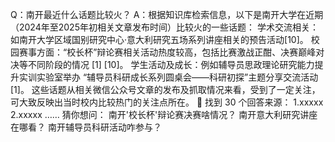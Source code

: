 Q：南开最近什么话题比较火？
A：根据知识库检索信息，以下是南开大学在近期（2024年至2025年初相关文章发布时间）比较火的一些话题：
学术交流相关：如南开大学区域国别研究中心·意大利研究五场系列讲座相关的预告活动[10]。
校园赛事方面：“校长杯”辩论赛相关活动热度较高，包括比赛激战正酣、决赛巅峰对决等不同阶段的情况 [1] [10]。
学生活动及成长：例如辅导员思政理论研究能力提升实训实验室举办 “辅导员科研成长系列圆桌会——科研初探”主题分享交流活动 [1]。
这些话题从相关微信公众号文章的发布及抓取情况来看，受到了一定关注，可大致反映出当时校内比较热门的关注点所在。
📃
找到 30 个回答来源：
1.xxxxx
2.xxxxx
……
猜你想问：
南开'校长杯'辩论赛决赛啥情况？
南开意大利研究讲座在哪看？
南开辅导员科研活动咋参与？